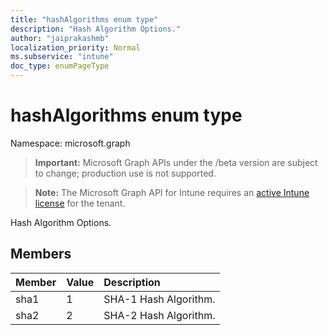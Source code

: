 ```yaml
---
title: "hashAlgorithms enum type"
description: "Hash Algorithm Options."
author: "jaiprakashmb"
localization_priority: Normal
ms.subservice: "intune"
doc_type: enumPageType
---
```


# hashAlgorithms enum type

Namespace: microsoft.graph
> **Important:** Microsoft Graph APIs under the /beta version are subject to change; production use is not supported.

> **Note:** The Microsoft Graph API for Intune requires an [active Intune license](https://go.microsoft.com/fwlink/?linkid=839381) for the tenant.


Hash Algorithm Options.

## Members
|Member|Value|Description|
|:---|:---|:---|
|sha1|1|SHA-1 Hash Algorithm.|
|sha2|2|SHA-2 Hash Algorithm.|
